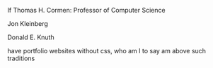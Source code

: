 If
Thomas H. Cormen: Professor of Computer Science

Jon Kleinberg

Donald E. Knuth

have portfolio websites without css, who am I to say am above such traditions
